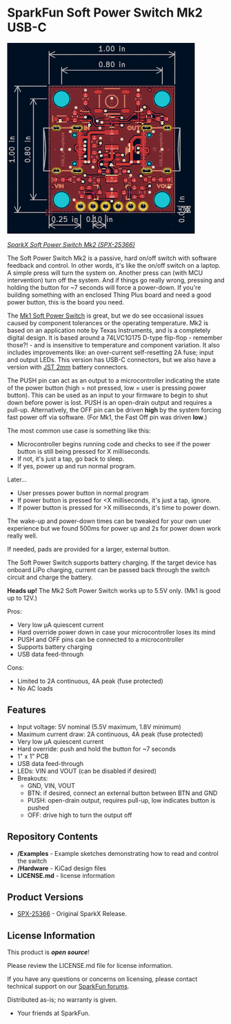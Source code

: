 SparkFun Soft Power Switch Mk2 USB-C
===================================================

[![SparkX Soft Power Switch Mk2 (SPX-25366)](./Hardware/Dimensions.png)](https://www.sparkfun.com/products/25366)

[*SparkX Soft Power Switch Mk2 (SPX-25366)*](https://www.sparkfun.com/products/25366)


The Soft Power Switch Mk2 is a passive, hard on/off switch with software feedback and control. In other words, it's like the on/off switch on a laptop. A simple press will turn the system on. Another press can (with MCU intervention) turn off the system. And if things go really wrong, pressing and holding the button for ~7 seconds will force a power-down. If you're building something with an enclosed Thing Plus board and need a good power button, this is the board you need.

The [Mk1 Soft Power Switch](https://www.sparkfun.com/products/17870) is great, but we do see occasional issues caused by component tolerances or the operating temperature. Mk2 is based on an application note by Texas Instruments, and is a completely digital design. It is based around a 74LVC1G175 D-type flip-flop - remember those?! - and is insensitive to temperature and component variation. It also includes improvements like: an over-current self-resetting 2A fuse; input and output LEDs. This version has USB-C connectors, but we also have a version with [JST 2mm](https://www.sparkfun.com/products/25365) battery connectors.

The PUSH pin can act as an output to a microcontroller indicating the state of the power button (high = not pressed, low = user is pressing power button). This can be used as an input to your firmware to begin to shut down before power is lost. PUSH is an open-drain output and requires a pull-up. Alternatively, the OFF pin can be driven **high** by the system forcing fast power off via software. (For Mk1, the Fast Off pin was driven **low**.)

The most common use case is something like this:

* Microcontroller begins running code and checks to see if the power button is still being pressed for X milliseconds.
* If not, it's just a tap, go back to sleep.
* If yes, power up and run normal program.

Later...

* User presses power button in normal program
* If power button is pressed for <X milliseconds, it's just a tap, ignore.
* If power button is pressed for >X milliseconds, it's time to power down.

The wake-up and power-down times can be tweaked for your own user experience but we found 500ms for power up and 2s for power down work really well.

If needed, pads are provided for a larger, external button.

The Soft Power Switch supports battery charging. If the target device has onboard LiPo charging, current can be passed back through the switch circuit and charge the battery.

<b>Heads up!</b> The Mk2 Soft Power Switch works up to 5.5V only. (Mk1 is good up to 12V.)

Pros:

* Very low µA quiescent current
* Hard override power down in case your microcontroller loses its mind
* PUSH and OFF pins can be connected to a microcontroller
* Supports battery charging
* USB data feed-through

Cons:

* Limited to 2A continuous, 4A peak (fuse protected)
* No AC loads

Features
-------------------
* Input voltage: 5V nominal (5.5V maximum, 1.8V minimum)
* Maximum current draw: 2A continuous, 4A peak (fuse protected)
* Very low µA quiescent current
* Hard override: push and hold the button for ~7 seconds
* 1" x 1" PCB
* USB data feed-through
* LEDs: VIN and VOUT (can be disabled if desired)
* Breakouts:
    * GND, VIN, VOUT
    * BTN: if desired, connect an external button between BTN and GND
    * PUSH: open-drain output, requires pull-up, low indicates button is pushed
    * OFF: drive high to turn the output off

Repository Contents
-------------------
* **/Examples** - Example sketches demonstrating how to read and control the switch
* **/Hardware** - KiCad design files
* **LICENSE.md** - license information

Product Versions
----------------
* [SPX-25366](https://www.sparkfun.com/products/25366) - Original SparkX Release.

License Information
-------------------

This product is _**open source**_!

Please review the LICENSE.md file for license information.

If you have any questions or concerns on licensing, please contact technical support on our [SparkFun forums](https://forum.sparkfun.com/viewforum.php?f=123).

Distributed as-is; no warranty is given.

- Your friends at SparkFun.
